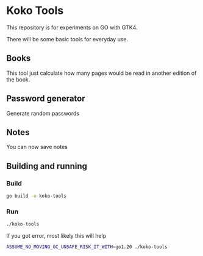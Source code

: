 # Koko Tools

This repository is for experiments on GO with GTK4.

There will be some basic tools for everyday use.

## Books
This tool just calculate how many pages would be read in another edition of the book.
## Password generator
Generate random passwords
## Notes
You can now save notes

## Building and running
### Build
```sh
go build -o koko-tools
```
### Run
```sh
./koko-tools
```

If you got error, most likely this will help
```sh
ASSUME_NO_MOVING_GC_UNSAFE_RISK_IT_WITH=go1.20 ./koko-tools
```
